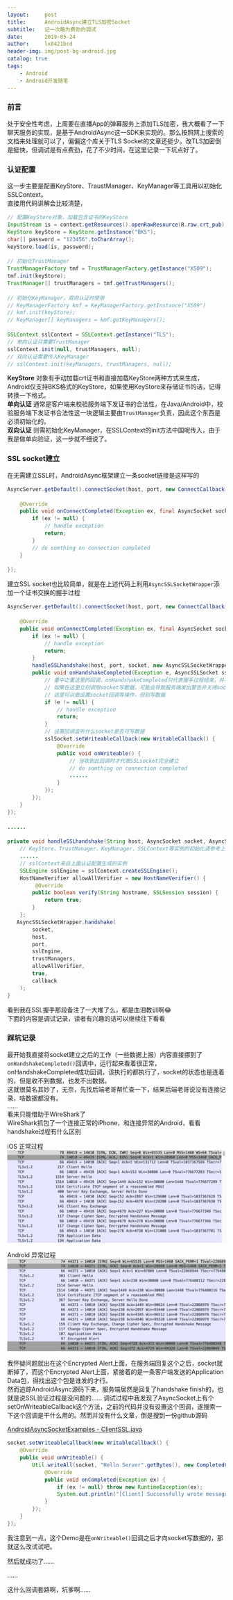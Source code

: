 ```yaml
---
layout:     post
title:      AndroidAsync建立TLS加密Socket
subtitle:   记一次略为费劲的调试
date:       2019-05-24
author:     lx8421bcd
header-img: img/post-bg-android.jpg
catalog: true
tags:
    - Android
    - Android开发随笔
---
```


### 前言
处于安全性考虑，上周要在直播App的弹幕服务上添加TLS加密，我大概看了一下聊天服务的实现，是基于AndroidAsync这一SDK来实现的。那么按照网上搜索的文档来处理就可以了，偏偏这个库关于TLS Socket的文章还挺少。改TLS加密倒是挺快，但调试是有点费劲，花了不少时间，在这里记录一下坑点好了。


### 认证配置
这一步主要是配置KeyStore、TraustManager、KeyManager等工具用以初始化SSLContext。  
直接用代码讲解会比较清楚，
```java
// 配置KeyStore对象，加载包含证书的KeyStore
InputStream is = context.getResources().openRawResource(R.raw.crt_pub);
KeyStore keyStore = KeyStore.getInstance("BKS");
char[] password = "123456".toCharArray();
keyStore.load(is, password);

// 初始化TrustManager
TrustManagerFactory tmf = TrustManagerFactory.getInstance("X509");
tmf.init(keyStore);
TrustManager[] trustManagers = tmf.getTrustManagers();

// 初始化KeyManager，双向认证时使用
// KeyManagerFactory kmf = KeyManagerFactory.getInstance("X509")
// kmf.init(keyStore);
// KeyManager[] keyManagers = kmf.getKeyManagers();

SSLContext sslContext = SSLContext.getInstance("TLS");
// 单向认证只需要TrustManager
sslContext.init(null, trustManagers, null);
// 双向认证需要传入KeyManager
// sslContext.init(keyManagers, trustManagers, null);
```
__KeyStore__ 对象有手动加载crt证书和直接加载KeyStore两种方式来生成，Android仅支持BKS格式的KeyStore，如果使用KeyStore来存储证书的话，记得转换一下格式。  
__单向认证__ 通常是客户端来校验服务端下发证书的合法性，在Java/Android中，校验服务端下发证书合法性这一块逻辑主要由```TrustManager```负责，因此这个东西是必须初始化的。  
__双向认证__ 则需初始化KeyManager，在SSLContext的init方法中国呢传入，由于我是做单向验证，这一步就不细说了。


### SSL socket建立
在无需建立SSL时，AndroidAsync框架建立一条socket链接是这样写的
```java
AsyncServer.getDefault().connectSocket(host, port, new ConnectCallback() {

    @Override
    public void onConnectCompleted(Exception ex, final AsyncSocket socket) {
        if (ex != null) {
            // handle exception
            return;
        }
        // do somthing on connection completed
    }

});
```
建立SSL socket也比较简单，就是在上述代码上利用```AsyncSSLSocketWrapper```添加一个证书交换的握手过程
```java
AsyncServer.getDefault().connectSocket(host, port, new ConnectCallback() {

    @Override
    public void onConnectCompleted(Exception ex, final AsyncSocket socket) {
        if (ex != null) {
            // handle exception
            return;
        }
        handleSSLhandshake(host, port, socket, new AsyncSSLSocketWrapper.HandshakeCallback {
        public void onHandshakeCompleted(Exception e, AsyncSSLSocket sslSocket);
            // 重中之重这里的回调，onHandshakeCompleted只代表握手过程结束，并不代表SSL socket真正建立
            // 如果在这里立刻调用socket写数据，可能会导致服务端发出警告并关闭socket
            // 这里可以做设置socket回调等操作，但别写数据
            if (e != null) {
                // handle exception
                return;
            }
            // 设置回调监听什么socket是否可写数据
            sslSocket.setWriteableCallback(new WritableCallback() {
                @Override
                public void onWriteable() {
                    // 当收到此回调时才代表SSLsocket完全建立
                    // do somthing on connection completed
                    ......
                }
            });
        });
    }
});

......

private void handleSSLhandshake(String host, AsyncSocket socket, AsyncSSLSocketWrapper.HandshakeCallback callback) {
    // KeyStore、TrustManager、KeyManager、SSLContext等实例的初始化请参考上面的代码
    ......
    // sslContext来自上面认证配置生成的实例
    SSLEngine sslEngine = sslContext.createSSLEngine();
    HostNameVerifier allowAllVerifier = new HostNameVerifier() {
         @Override
        public boolean verify(String hostname, SSLSession session) {
            return true;
        }
    };
   AsyncSSLSocketWrapper.handshake(
        socket,
        host,
        port,
        sslEngine,
        trustManagers,
        allowAllVerifier,
        true,
        callback
    ); 
}
```
看到我在SSL握手那段备注了一大堆了么，都是血泪教训啊😂  
下面的内容是调试记录，读者有兴趣的话可以继续往下看看

### 踩坑记录
最开始我直接将socket建立之后的工作（一些数据上报）内容直接挪到了```onHandshakeCompleted()```回调中，运行起来看着很正常，onHandshakeCompleted成功回调，该执行的都执行了，socket的状态也是连着的，但是收不到数据，也发不出数据。  
这就很莫名其妙了，无奈，先找后端老哥帮忙查一下，结果后端老哥说没有连接记录，啥数据都没有。  
......  
看来只能借助于WireShark了  
WireShark抓包了一个连接正常的iPhone，和连接异常的Android，看看handshake过程有什么区别

iOS 正常过程  
![iOS 正常](../img/android_async_debug/ios_handshake_succeed.png)  

Android 异常过程
![Android 异常](../img/android_async_debug/android_handshake_failed.png)  

我怀疑问题就出在这个Encrypted Alert上面，在服务端回复这个之后，socket就断掉了，而这个Encrypted Alert上面，紧接着的是一条客户端发送的Application Data包，得找出这个包是谁发的才行。  
然而追踪AndroidAsync源码下来，服务端居然是回复了handshake finish的，也就是说SSL验证过程是没问题的……
调试过程中我发现了AsyncSocket上有个setOnWriteableCallback这个方法，之前的代码并没有设置这个回调，遂搜索一下这个回调是干什么用的。然而并没有什么文章，倒是搜到一份github源码

[AndroidAsyncSocketExamples - ClientSSL.java](https://github.com/reneweb/AndroidAsyncSocketExamples/blob/master/app/src/main/java/com/github/reneweb/androidasyncsocketexamples/tcp/ClientSSL.java)

```java
socket.setWriteableCallback(new WritableCallback() {
    @Override
    public void onWriteable() {
        Util.writeAll(socket, "Hello Server".getBytes(), new CompletedCallback() {
            @Override
            public void onCompleted(Exception ex) {
                if (ex != null) throw new RuntimeException(ex);
                System.out.println("[Client] Successfully wrote message");
            }
        });
    }
});
```
我注意到一点，这个Demo是在```onWriteable()```回调之后才向socket写数据的，那就这么改试试吧。  

然后就成功了……

……

这什么回调套路啊，坑爹啊……
